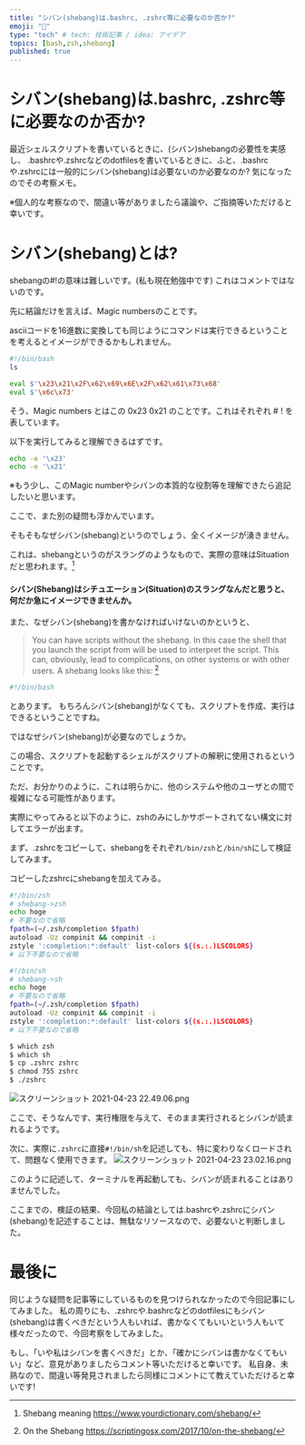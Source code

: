 ```yaml
---
title: "シバン(shebang)は.bashrc, .zshrc等に必要なのか否か?"
emoji: "🤔"
type: "tech" # tech: 技術記事 / idea: アイデア
topics: [bash,zsh,shebang]
published: true
---
```

# シバン(shebang)は.bashrc, .zshrc等に必要なのか否か?

最近シェルスクリプトを書いているときに、(シバン)shebangの必要性を実感し、
.bashrcや.zshrcなどのdotfilesを書いているときに、ふと、.bashrcや.zshrcには一般的にシバン(shebang)は必要ないのか必要なのか? 気になったのでその考察メモ。

※個人的な考察なので、間違い等がありましたら議論や、ご指摘等いただけると幸いです。

# シバン(shebang)とは?

shebangの#!の意味は難しいです。(私も現在勉強中です)
これはコメントではないのです。

先に結論だけを言えば、Magic numbersのことです。

asciiコードを16進数に変換しても同じようにコマンドは実行できるということを考えるとイメージができるかもしれません。

```bash
#!/bin/bash
ls
```
```bash
eval $'\x23\x21\x2F\x62\x69\x6E\x2F\x62\x61\x73\x68'
eval $'\x6c\x73'
```
そう、Magic numbers とはこの 0x23 0x21 のことです。これはそれぞれ # ! を表しています。

以下を実行してみると理解できるはずです。

```bash
echo -e '\x23'
echo -e '\x21'
```

※もう少し、このMagic numberやシバンの本質的な役割等を理解できたら追記したいと思います。

ここで、また別の疑問も浮かんでいます。

そもそもなぜシバン(shebang)というのでしょう、全くイメージが湧きません。

これは、shebangというのがスラングのようなもので、実際の意味はSituationだと思われます。[^2]

#### シバン(Shebang)はシチュエーション(Situation)のスラングなんだと思うと、何だか急にイメージできませんか。

また、なぜシバン(shebang)を書かなければいけないのかというと、

>You can have scripts without the shebang. In this case the shell that you launch the script from will be used to interpret the script. This can, obviously, lead to complications, on other systems or with other users.
A shebang looks like this: [^1]

```bash
#!/bin/bash
```

とあります。
もちろんシバン(shebang)がなくても、スクリプトを作成、実行はできるということですね。

ではなぜシバン(shebang)が必要なのでしょうか。

この場合、スクリプトを起動するシェルがスクリプトの解釈に使用されるということです。

ただ、お分かりのように、これは明らかに、他のシステムや他のユーザとの間で複雑になる可能性があります。

実際にやってみると以下のように、zshのみにしかサポートされてない構文に対してエラーが出ます。

まず、.zshrcをコピーして、shebangをそれぞれ`/bin/zsh`と`/bin/sh`にして検証してみます。

コピーしたzshrcにshebangを加えてみる。

```bash
#!/bin/zsh
# shebang->zsh
echo hoge
# 不要なので省略
fpath=(~/.zsh/completion $fpath)
autoload -Uz compinit && compinit -i
zstyle ':completion:*:default' list-colors ${(s.:.)LSCOLORS}
# 以下不要なので省略
```
```bash
#!/bin/sh
# shebang->sh
echo hoge
# 不要なので省略
fpath=(~/.zsh/completion $fpath)
autoload -Uz compinit && compinit -i
zstyle ':completion:*:default' list-colors ${(s.:.)LSCOLORS}
# 以下不要なので省略
```

```bash
$ which zsh
$ which sh
$ cp .zshrc zshrc
$ chmod 755 zshrc
$ ./zshrc
```

![スクリーンショット 2021-04-23 22.49.06.png](https://qiita-image-store.s3.ap-northeast-1.amazonaws.com/0/1009976/8b48b22b-5b96-e665-45c9-3f7c42a460a0.png)

ここで、そうなんです、実行権限を与えて、そのまま実行されるとシバンが読まれるようです。

次に、実際に`.zshrc`に直接`#!/bin/sh`を記述しても、特に変わりなくロードされて、問題なく使用できます。
![スクリーンショット 2021-04-23 23.02.16.png](https://qiita-image-store.s3.ap-northeast-1.amazonaws.com/0/1009976/b1c9cd8a-d841-87c3-526e-128370236382.png)

このように記述して、ターミナルを再起動しても、シバンが読まれることはありませんでした。

ここまでの、検証の結果、今回私の結論としては.bashrcや.zshrcにシバン(shebang)を記述することは、無駄なリソースなので、必要ないと判断しました。

# 最後に

同じような疑問を記事等にしているものを見つけられなかったので今回記事にしてみました。
私の周りにも、.zshrcや.bashrcなどのdotfilesにもシバン(shebang)は書くべきだという人もいれば、書かなくてもいいという人もいて様々だったので、今回考察をしてみました。

もし、「いや私はシバンを書くべきだ」とか、「確かにシバンは書かなくてもいい」など、意見がありましたらコメント等いただけると幸いです。
私自身、未熟なので、間違い等発見されましたら同様にコメントにて教えていただけると幸いです!

[^1]: On the Shebang https://scriptingosx.com/2017/10/on-the-shebang/  
[^2]: Shebang meaning https://www.yourdictionary.com/shebang/



